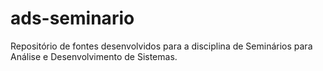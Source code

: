 # ads-seminario
Repositório de fontes desenvolvidos para a disciplina de Seminários para Análise e Desenvolvimento de Sistemas.
